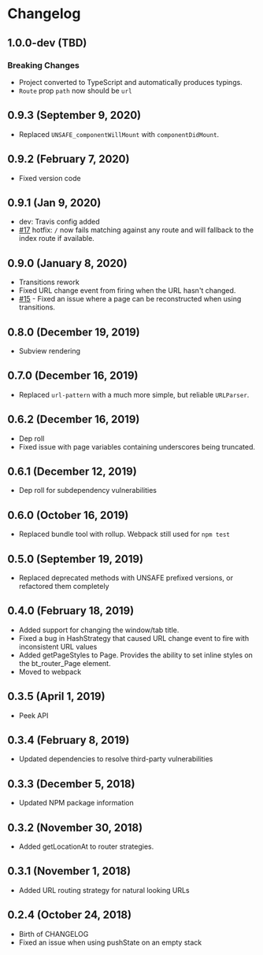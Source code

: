 # Changelog

## 1.0.0-dev (TBD)
### Breaking Changes
- Project converted to TypeScript and automatically produces typings.
- `Route` prop `path` now should be `url`

## 0.9.3 (September 9, 2020)
- Replaced `UNSAFE_componentWillMount` with `componentDidMount`.

## 0.9.2 (February 7, 2020)
- Fixed version code

## 0.9.1 (Jan 9, 2020)
- dev: Travis config added
- [#17](https://github.com/breautek/router/pull/17) hotfix: `/` now fails matching against any route and will fallback to the index route if available.

## 0.9.0 (January 8, 2020)
- Transitions rework
- Fixed URL change event from firing when the URL hasn't changed.
- [#15](https://github.com/breautek/router/pull/15) - Fixed an issue where a page can be reconstructed when using transitions.

## 0.8.0 (December 19, 2019)
- Subview rendering

## 0.7.0 (December 16, 2019)
- Replaced `url-pattern` with a much more simple, but reliable `URLParser`.

## 0.6.2 (December 16, 2019)
- Dep roll
- Fixed issue with page variables containing underscores being truncated.

## 0.6.1 (December 12, 2019)
- Dep roll for subdependency vulnerabilities

## 0.6.0 (October 16, 2019)
- Replaced bundle tool with rollup. Webpack still used for `npm test`

## 0.5.0 (September 19, 2019)
- Replaced deprecated methods with UNSAFE prefixed versions, or refactored them completely

## 0.4.0 (February 18, 2019)
- Added support for changing the window/tab title.
- Fixed a bug in HashStrategy that caused URL change event to fire with inconsistent URL values
- Added getPageStyles to Page. Provides the ability to set inline styles on the bt_router_Page element.
- Moved to webpack

## 0.3.5 (April 1, 2019)
- Peek API

## 0.3.4 (February 8, 2019)
- Updated dependencies to resolve third-party vulnerabilities

## 0.3.3 (December 5, 2018)
- Updated NPM package information

## 0.3.2 (November 30, 2018)
- Added getLocationAt to router strategies.

## 0.3.1 (November 1, 2018)
- Added URL routing strategy for natural looking URLs

## 0.2.4 (October 24, 2018)
- Birth of CHANGELOG
- Fixed an issue when using pushState on an empty stack
